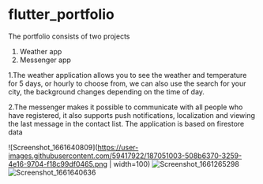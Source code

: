 # flutter_portfolio

The portfolio consists of two projects 
1. Weather app
2. Messenger app

1.The weather application allows you to see the weather and temperature for 5 days, or hourly to choose from, we can also use the search for your city, the background changes depending on the time of day.

2.The messenger makes it possible to communicate with all people who have registered, it also supports push notifications, localization and viewing the last message in the contact list. The application is based on firestore data


![Screenshot_1661640809](https://user-images.githubusercontent.com/59417922/187051003-508b6370-3259-4e16-9704-f18c99df0465.png | width=100)
![Screenshot_1661265298](https://user-images.githubusercontent.com/59417922/187051004-e3970d2d-4597-4772-9ae4-378a874e659d.png)
![Screenshot_1661640636](https://user-images.githubusercontent.com/59417922/187051007-1736ae5b-e7d5-422f-b9e8-24b13ca9ff6e.png)
